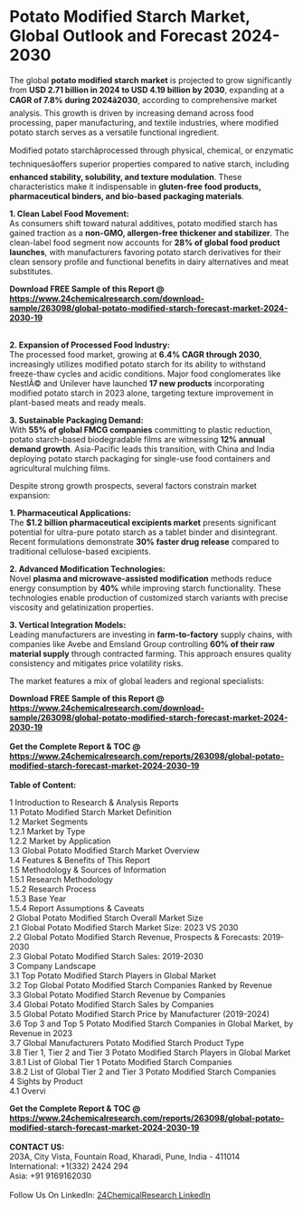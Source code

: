 <h1>Potato Modified Starch Market, Global Outlook and Forecast 2024-2030</h1><p>The global <strong>potato modified starch market</strong> is projected to grow significantly from <strong>USD 2.71 billion in 2024 to USD 4.19 billion by 2030</strong>, expanding at a <strong>CAGR of 7.8% during 2024â2030</strong>, according to comprehensive market analysis. This growth is driven by increasing demand across food processing, paper manufacturing, and textile industries, where modified potato starch serves as a versatile functional ingredient.</p><p>Modified potato starchâprocessed through physical, chemical, or enzymatic techniquesâoffers superior properties compared to native starch, including <strong>enhanced stability, solubility, and texture modulation</strong>. These characteristics make it indispensable in <strong>gluten-free food products, pharmaceutical binders, and bio-based packaging materials</strong>.</p><p><strong>1. Clean Label Food Movement:</strong><br>
As consumers shift toward natural additives, potato modified starch has gained traction as a <strong>non-GMO, allergen-free thickener and stabilizer</strong>. The clean-label food segment now accounts for <strong>28% of global food product launches</strong>, with manufacturers favoring potato starch derivatives for their clean sensory profile and functional benefits in dairy alternatives and meat substitutes.</p><div><b>Download FREE Sample of this Report @ 
            <a href="https://www.24chemicalresearch.com/download-sample/263098/global-potato-modified-starch-forecast-market-2024-2030-19">
            https://www.24chemicalresearch.com/download-sample/263098/global-potato-modified-starch-forecast-market-2024-2030-19</a></b></div><br><p><strong>2. Expansion of Processed Food Industry:</strong><br>
The processed food market, growing at <strong>6.4% CAGR through 2030</strong>, increasingly utilizes modified potato starch for its ability to withstand freeze-thaw cycles and acidic conditions. Major food conglomerates like NestlÃ© and Unilever have launched <strong>17 new products</strong> incorporating modified potato starch in 2023 alone, targeting texture improvement in plant-based meats and ready meals.</p><p><strong>3. Sustainable Packaging Demand:</strong><br>
With <strong>55% of global FMCG companies</strong> committing to plastic reduction, potato starch-based biodegradable films are witnessing <strong>12% annual demand growth</strong>. Asia-Pacific leads this transition, with China and India deploying potato starch packaging for single-use food containers and agricultural mulching films.</p><p>Despite strong growth prospects, several factors constrain market expansion:</p><p><strong>1. Pharmaceutical Applications:</strong><br>
The <strong>$1.2 billion pharmaceutical excipients market</strong> presents significant potential for ultra-pure potato starch as a tablet binder and disintegrant. Recent formulations demonstrate <strong>30% faster drug release</strong> compared to traditional cellulose-based excipients.</p><p><strong>2. Advanced Modification Technologies:</strong><br>
Novel <strong>plasma and microwave-assisted modification</strong> methods reduce energy consumption by <strong>40%</strong> while improving starch functionality. These technologies enable production of customized starch variants with precise viscosity and gelatinization properties.</p><p><strong>3. Vertical Integration Models:</strong><br>
Leading manufacturers are investing in <strong>farm-to-factory</strong> supply chains, with companies like Avebe and Emsland Group controlling <strong>60% of their raw material supply</strong> through contracted farming. This approach ensures quality consistency and mitigates price volatility risks.</p><p>The market features a mix of global leaders and regional specialists:</p><div><b>Download FREE Sample of this Report @ 
            <a href="https://www.24chemicalresearch.com/download-sample/263098/global-potato-modified-starch-forecast-market-2024-2030-19">
            https://www.24chemicalresearch.com/download-sample/263098/global-potato-modified-starch-forecast-market-2024-2030-19</a></b></div><br><div><b>Get the Complete Report & TOC @ 
            <a href="https://www.24chemicalresearch.com/reports/263098/global-potato-modified-starch-forecast-market-2024-2030-19">
            https://www.24chemicalresearch.com/reports/263098/global-potato-modified-starch-forecast-market-2024-2030-19</a></b></div><br>
            <b>Table of Content:</b><p>1 Introduction to Research & Analysis Reports<br />
    1.1 Potato Modified Starch Market Definition<br />
    1.2 Market Segments<br />
        1.2.1 Market by Type<br />
        1.2.2 Market by Application<br />
    1.3 Global Potato Modified Starch Market Overview<br />
    1.4 Features & Benefits of This Report<br />
    1.5 Methodology & Sources of Information<br />
        1.5.1 Research Methodology<br />
        1.5.2 Research Process<br />
        1.5.3 Base Year<br />
        1.5.4 Report Assumptions & Caveats<br />
2 Global Potato Modified Starch Overall Market Size<br />
    2.1 Global Potato Modified Starch Market Size: 2023 VS 2030<br />
    2.2 Global Potato Modified Starch Revenue, Prospects & Forecasts: 2019-2030<br />
    2.3 Global Potato Modified Starch Sales: 2019-2030<br />
3 Company Landscape<br />
    3.1 Top Potato Modified Starch Players in Global Market<br />
    3.2 Top Global Potato Modified Starch Companies Ranked by Revenue<br />
    3.3 Global Potato Modified Starch Revenue by Companies<br />
    3.4 Global Potato Modified Starch Sales by Companies<br />
    3.5 Global Potato Modified Starch Price by Manufacturer (2019-2024)<br />
    3.6 Top 3 and Top 5 Potato Modified Starch Companies in Global Market, by Revenue in 2023<br />
    3.7 Global Manufacturers Potato Modified Starch Product Type<br />
    3.8 Tier 1, Tier 2 and Tier 3 Potato Modified Starch Players in Global Market<br />
        3.8.1 List of Global Tier 1 Potato Modified Starch Companies<br />
        3.8.2 List of Global Tier 2 and Tier 3 Potato Modified Starch Companies<br />
4 Sights by Product<br />
    4.1 Overvi</p><div><b>Get the Complete Report & TOC @ 
            <a href="https://www.24chemicalresearch.com/reports/263098/global-potato-modified-starch-forecast-market-2024-2030-19">
            https://www.24chemicalresearch.com/reports/263098/global-potato-modified-starch-forecast-market-2024-2030-19</a></b></div><br><b>CONTACT US:</b><br>
            203A, City Vista, Fountain Road, Kharadi, Pune, India - 411014<br>
            International: +1(332) 2424 294<br>
            Asia: +91 9169162030 <br><br>
            Follow Us On LinkedIn: <a href="https://www.linkedin.com/company/24chemicalresearch/">24ChemicalResearch LinkedIn</a>
